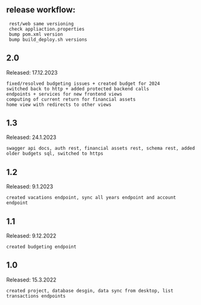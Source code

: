 ## release workflow:

     rest/web same versioning
     check appliaction.properties 
     bump pom.xml version
     bump build_deploy.sh versions 

## 2.0
Released: 17.12.2023

    fixed/resolved budgeting issues + created budget for 2024
    switched back to http + added protected backend calls
    endpoints + services for new frontend views
    computing of current return for financial assets
    home view with redirects to other views

## 1.3
Released: 24.1.2023

    swagger api docs, auth rest, financial assets rest, schema rest, added older budgets sql, switched to https

## 1.2
Released: 9.1.2023

    created vacations endpoint, sync all years endpoint and account endpoint

## 1.1
Released: 9.12.2022

    created budgeting endpoint

## 1.0
Released: 15.3.2022

    created project, database desgin, data sync from desktop, list transactions endpoints 


